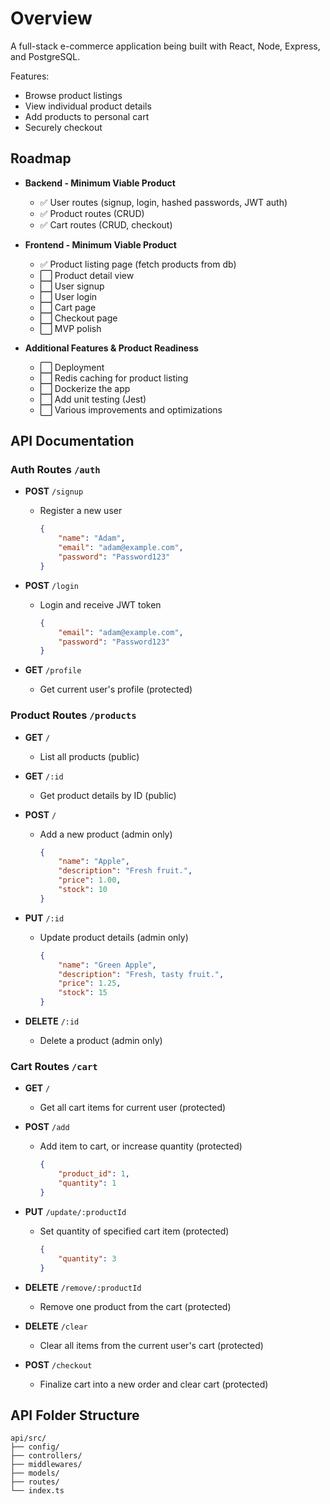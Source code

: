 # Overview

A full-stack e-commerce application being built with React, Node, Express, and PostgreSQL.

Features:
- Browse product listings
- View individual product details
- Add products to personal cart
- Securely checkout

## Roadmap

- **Backend - Minimum Viable Product**
    - ✅ User routes (signup, login, hashed passwords, JWT auth)
    - ✅ Product routes (CRUD)
    - ✅ Cart routes (CRUD, checkout)

- **Frontend - Minimum Viable Product**
    - ✅ Product listing page (fetch products from db)
    - ⬜ Product detail view
	- ⬜ User signup
	- ⬜ User login
    - ⬜ Cart page
	- ⬜ Checkout page
	- ⬜ MVP polish

- **Additional Features & Product Readiness**
    - ⬜ Deployment
    - ⬜ Redis caching for product listing
    - ⬜ Dockerize the app
    - ⬜ Add unit testing (Jest)
    - ⬜ Various improvements and optimizations

## API Documentation

### Auth Routes `/auth`

- **POST** `/signup`
    - Register a new user
        ```json
        {
            "name": "Adam",
            "email": "adam@example.com",
            "password": "Password123"
        }
        ```

- **POST** `/login`
    - Login and receive JWT token
        ```json
        {
            "email": "adam@example.com",
            "password": "Password123"
        }
        ```

- **GET** `/profile`
    - Get current user's profile (protected)

### Product Routes `/products`

- **GET** `/` 
    - List all products (public)

- **GET** `/:id`
    - Get product details by ID (public)

- **POST** `/`
    - Add a new product (admin only)
        ```json
        {
            "name": "Apple",
            "description": "Fresh fruit.",
            "price": 1.00,
            "stock": 10
        }
        ```

- **PUT** `/:id`
    - Update product details (admin only)
        ```json
        {
            "name": "Green Apple",
            "description": "Fresh, tasty fruit.",
            "price": 1.25,
            "stock": 15
        }
        ```

- **DELETE** `/:id`
    - Delete a product (admin only)

### Cart Routes `/cart`

- **GET** `/`
    - Get all cart items for current user (protected)

- **POST** `/add`
    - Add item to cart, or increase quantity (protected)
        ```json
        {
            "product_id": 1,
            "quantity": 1
        }
        ```

- **PUT** `/update/:productId`
    - Set quantity of specified cart item (protected)
        ```json
        {
            "quantity": 3
        }
        ```

- **DELETE** `/remove/:productId`
    - Remove one product from the cart (protected)

- **DELETE** `/clear`
    - Clear all items from the current user's cart (protected)

- **POST** `/checkout`
    - Finalize cart into a new order and clear cart (protected)

## API Folder Structure

```
api/src/
├── config/
├── controllers/
├── middlewares/
├── models/
├── routes/
└── index.ts
```